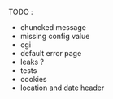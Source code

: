 TODO :
  - chuncked message
  - missing config value
  - cgi
  - default error page
  - leaks ?
  - tests
  - cookies
  - location and date header
